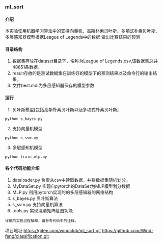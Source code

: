 ### ml_sort

#### 介绍
本实验使用机器学习算法中的支持向量机、高斯朴素贝叶斯、多项式朴素贝叶斯、多层感知器模型根据League of Legends中的数据
做出比赛结果的预测

#### 目录结构
1. 数据集存放在dataset目录下，名称为League of Legends.csv,该数据集总共48651条数据。
2. result存放的是测试数据集在训练好的模型下的预测结果以及命令行的输出结果。
3. 文件best.mdl为多层感知器保存的模型参数

#### 运行

1. 贝叶斯模型[包括高斯朴素贝叶斯以及多项式朴素贝叶斯]
```
python s_bayes.py
```
2. 支持向量机模型
```
python s_svm.py
```
3.  多层感知机模型
```
python train_mlp.py
```
#### 各个代码功能介绍
1.  dataloader.py 负责从csv中读取数据，并将数据集随机划分。
2.  MyDataSet.py 实现自pytorch的DataSet为MLP模型划分数据
3.  MLP.py 利用pytorch实现的的多层感知器的网络结构
4.  s_bayes.py 贝叶斯算法
5.  s_svm.py 支持向量机算法
6.  tools.py 实现混淆矩阵绘图功能
```
详细的实现过程解释，请参考代码中的注释。
```
项目地址:https://gitee.com/windclub/ml_sort.git
        https://github.com/Wind-feng/classification.git





